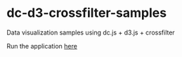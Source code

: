 # dc-d3-crossfilter-samples
Data visualization samples using dc.js + d3.js + crossfilter

Run the application [here](http://rawgit.com/tsukhu/dc-d3-crossfilter-samples/master/index.html)



